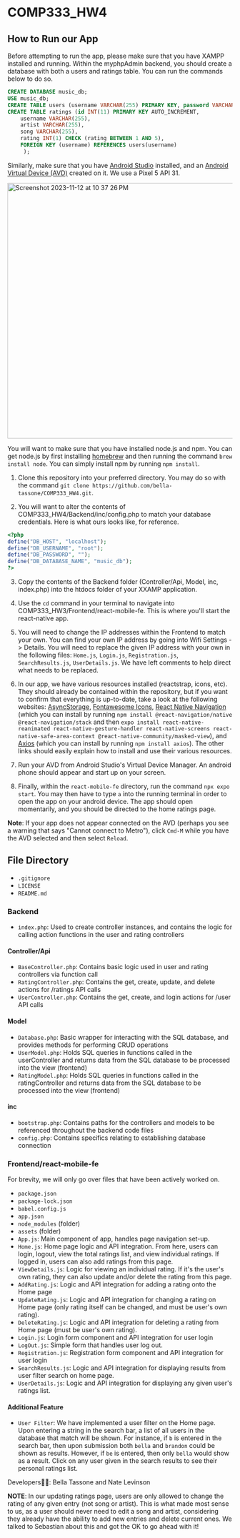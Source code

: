 # COMP333_HW4

## How to Run our App

Before attempting to run the app, please make sure that you have XAMPP installed and running. Within the myphpAdmin backend, you should create a database with both a users and ratings table. You can run the commands below to do so.

```sql
CREATE DATABASE music_db;
USE music_db;
CREATE TABLE users (username VARCHAR(255) PRIMARY KEY, password VARCHAR(255));
CREATE TABLE ratings (id INT(11) PRIMARY KEY AUTO_INCREMENT,
    username VARCHAR(255),
    artist VARCHAR(255),
    song VARCHAR(255),
    rating INT(1) CHECK (rating BETWEEN 1 AND 5),
    FOREIGN KEY (username) REFERENCES users(username)
     );
```

Similarly, make sure that you have [Android Studio](https://developer.android.com/studio) installed, and an [Android Virtual Device (AVD)](https://developer.android.com/studio/run/managing-avds) created on it. We use a Pixel 5 API 31.

<img width="572" alt="Screenshot 2023-11-12 at 10 37 26 PM" src="https://github.com/bella-tassone/COMP333_HW4/assets/54873610/0c21c168-5b7c-4e27-a6cb-0797729e3c73">

You will want to make sure that you have installed node.js and npm. You can get node.js by first installing [homebrew](https://brew.sh/) and then running the command `brew install node`. You can simply install npm by running `npm install`.

1. Clone this repository into your preferred directory. You may do so with the command `git clone https://github.com/bella-tassone/COMP333_HW4.git`.

2. You will want to alter the contents of COMP333_HW4/Backend/inc/config.php to match your database credentials. Here is what ours looks like, for reference.

```php
<?php
define("DB_HOST", "localhost");
define("DB_USERNAME", "root");
define("DB_PASSWORD", "");
define("DB_DATABASE_NAME", "music_db");
?>
```

3. Copy the contents of the Backend folder (Controller/Api, Model, inc, index.php) into the htdocs folder of your XXAMP application.

4. Use the `cd` command in your terminal to navigate into COMP333_HW3/Frontend/react-mobile-fe. This is where you'll start the react-native app.

5. You will need to change the IP addresses within the Frontend to match your own. You can find your own IP address by going into Wifi Settings -> Details. You will need to replace the given IP address with your own in the following files: `Home.js`, `Login.js`, `Registration.js`, `SearchResults.js`, `UserDetails.js`. We have left comments to help direct what needs to be replaced.

6. In our app, we have various resources installed (reactstrap, icons, etc). They should already be contained within the repository, but if you want to confirm that everything is up-to-date, take a look at the following websites: [AsyncStorage](https://react-native-async-storage.github.io/async-storage/docs/install), [Fontawesome Icons](https://fontawesome.com/docs/web/use-with/react-native), [React Native Navigation](https://reactnative.dev/docs/navigation) (which you can install by running `npm install @react-navigation/native @react-navigation/stack` and then `expo install react-native-reanimated react-native-gesture-handler react-native-screens react-native-safe-area-context @react-native-community/masked-view`), and [Axios](https://www.npmjs.com/package/react-native-axios) (which you can install by running `npm install axios`). The other links should easily explain how to install and use their various resources.

7. Run your AVD from Android Studio's Virtual Device Manager. An android phone should appear and start up on your screen.

8. Finally, within the `react-mobile-fe` directory, run the command `npx expo start`. You may then have to type `a` into the running terminal in order to open the app on your android device. The app should open momentarily, and you should be directed to the home ratings page.

**Note**: If your app does not appear connected on the AVD (perhaps you see a warning that says "Cannot connect to Metro"), click `Cmd-M` while you have the AVD selected and then select `Reload`.

## File Directory

- `.gitignore`
- `LICENSE`
- `README.md`

### Backend

- `index.php`: Used to create controller instances, and contains the logic for calling action functions in the user and rating controllers

#### Controller/Api

- `BaseController.php`: Contains basic logic used in user and rating controllers via function call
- `RatingController.php`: Contains the get, create, update, and delete actions for /ratings API calls
- `UserController.php`: Contains the get, create, and login actions for /user API calls

#### Model

- `Database.php`: Basic wrapper for interacting with the SQL database, and provides methods for performing CRUD operations
- `UserModel.php`: Holds SQL queries in functions called in the userController and returns data from the SQL database to be processed into the view (frontend)
- `RatingModel.php`: Holds SQL queries in functions called in the ratingController and returns data from the SQL database to be processed into the view (frontend)

#### inc

- `bootstrap.php`: Contains paths for the controllers and models to be referenced throughout the backend code files
- `config.php`: Contains specifics relating to establishing database connection

### Frontend/react-mobile-fe

For brevity, we will only go over files that have been actively worked on.

- `package.json`
- `package-lock.json`
- `babel.config.js`
- `app.json`
- `node_modules` (folder)
- `assets` (folder)
- `App.js`: Main component of app, handles page navigation set-up.
- `Home.js`: Home page logic and API integration. From here, users can login, logout, view the total ratings list, and view individual ratings. If logged in, users can also add ratings from this page.
- `ViewDetails.js`: Logic for viewing an individual rating. If it's the user's own rating, they can also update and/or delete the rating from this page.
- `AddRating.js`: Logic and API integration for adding a rating onto the Home page
- `UpdateRating.js`: Logic and API integration for changing a rating on Home page (only rating itself can be changed, and must be user's own rating).
- `DeleteRating.js`: Logic and API integration for deleting a rating from Home page (must be user's own rating).
- `Login.js`: Login form component and API integration for user login
- `LogOut.js`: Simple form that handles user log out.
- `Registration.js`: Registration form component and API integration for user login
- `SearchResults.js`: Logic and API integration for displaying results from user filter search on home page.
- `UserDetails.js`: Logic and API integration for displaying any given user's ratings list.

#### Additional Feature

- `User Filter`: We have implemented a user filter on the Home page. Upon entering a string in the search bar, a list of all users in the database that match will be shown. For instance, if `b` is entered in the search bar, then upon submission both `bella` and `brandon` could be shown as results. However, if `be` is entered, then only `bella` would show as a result. Click on any user given in the search results to see their personal ratings list.

Developers🧑‍🔬:
Bella Tassone and Nate Levinson

**NOTE**: In our updating ratings page, users are only allowed to change the rating of any given entry (not song or artist). This is what made most sense to us, as a user should never need to edit a song and artist, considering they already have the ability to add new entries and delete current ones. We talked to Sebastian about this and got the OK to go ahead with it!
